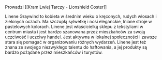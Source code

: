 Prowadzi [[Kram Lwiej Tarczy - Lionshield Coster]]

Linene Graywind to kobieta w średnim wieku o kręconych, rudych włosach i zielonych oczach. Ma szczupłą sylwetkę i nosi eleganckie, lniane stroje w pastelowych kolorach. Linene jest właścicielką sklepu z tekstyliami w centrum miasta i jest bardzo szanowana przez mieszkańców za swoją uczciwość i uczciwy handel. Jest aktywna w lokalnej społeczności i zawsze stara się pomagać w organizowaniu różnych wydarzeń. Linene jest też znana ze swojego niezwykłego talentu do haftowania, a jej produkty są bardzo pożądane przez mieszkańców i turystów.
